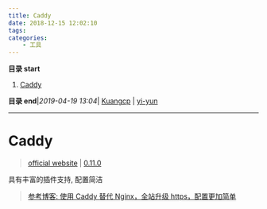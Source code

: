 ```yaml
---
title: Caddy
date: 2018-12-15 12:02:10
tags: 
categories: 
    - 工具
---
```


**目录 start**
 
1. [Caddy](#caddy)

**目录 end**|_2019-04-19 13:04_| [Kuangcp](https://github.com/Kuangcp/Note) | [yi-yun](https://github.com/yi-yun/Memo)
****************************************
# Caddy
> [official website](https://caddyserver.com/) | [0.11.0](https://bin-1253378665.cos.ap-guangzhou.myqcloud.com/caddy_v0.11.0_linux_amd64.tar.gz)

具有丰富的插件支持, 配置简洁

> [参考博客: 使用 Caddy 替代 Nginx，全站升级 https，配置更加简单](https://my.oschina.net/diamondfsd/blog/897301)


